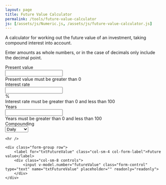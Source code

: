```yaml
---
layout: page
title: Future Value Calculator
permalink: /tools/future-value-calculator
js: [/assets/js/Numeric.js, /assets/js/future-value-calculator.js]
---
```


<p>
A calculator for working out the future value of an investment, taking compound interest into account.
</p>
<p>
Enter amounts as whole numbers, or in the case of decimals only include the decimal point.
</p>
<p>
<form id="fv-app" name="frmCalc" class="form-horizontal">
<div>			
	<div class="form-group row">
		<label for="presentValue" class="col-sm-4 col-form-label">Present value</label>
		<div class="col-sm-8 controls">
			<input v-model.number="presentValue" v-on:keyup="onPresentValueKeyUp" v-on:change="onPresentValueKeyUp" class="form-control" v-bind:class="{ 'is-valid': presentValueState == 1, 'is-invalid': presentValueState == 0 }" type="number" size="10" maxlength="15" name="presentValue" value="" step="10000">
			<div v-if="presentValueState == 0" class="invalid-feedback">Present value must be greater than 0</div>
		</div>
	</div>	
	<div class="form-group row">
		<label for="interest" class="col-sm-4 col-form-label">Interest rate</label>
		<div class="col-sm-8 controls">
			<div class="input-group">
				<input v-model.number="interestRate" v-on:keyup="onInterestRateKeyUp" v-on:change="onInterestRateKeyUp" class="form-control" v-bind:class="{ 'is-valid': interestRateState == 1, 'is-invalid': interestRateState == 0 }" type="number" name="interest" placeholder="" step="1">
				<div class="input-group-apppend">
          <span class="input-group-text">%</span>
        </div>
     	</div>
			<div v-if="interestRateState == 0" class="invalid-feedback">Interest rate must be greater than 0 and less than 100</div>
		</div>
	</div>
	<div class="form-group row">
		<label class="col-sm-4 col-form-label" for="years">Years</label>
		<div class="col-sm-8 controls">
			<input id="txtYears" v-model.number="years" v-on:keyup="onYearsKeyUp" class="form-control" type="number" maxlength="3" name="years" value="" placeholder="">
			<div v-if="yearsState == 0" class="invalid-feedback">Years must be greater than 0 and less than 100</div>
		</div>
	</div>	
	<div class="form-group row" >
		<label for="ddlCompounding" class="col-sm-4 col-form-label">Compounding</label>
		<div class="col-sm-8 controls">
			<select id="ddlCompounding" class="form-control" name="ddlCompounding" v-model.number="compounding" v-on:change="onCompoundingChange">
				<option value="365">Daily</option>
				<option value="12">Monthly</option>
				<option value="1">Annually</option>
			</select>
		</div>
	</div>	
	
	
	<hr />

	<div class="form-group row">
		<label for="txtFutureValue" class="col-sm-4 col-form-label">Future value</label>
		<div class="col-sm-8 controls">
			<input v-model.number="futureValue" class="form-control" type="text" name="txtFutureValue" placeholder="" readonly="readonly">
		</div>
	</div>
	
</div>
</form>	

